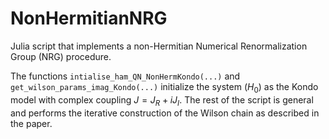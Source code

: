 # NonHermitianNRG

Julia script that implements a non-Hermitian Numerical Renormalization Group (NRG) procedure.

The functions `intialise_ham_QN_NonHermKondo(...)` and `get_wilson_params_imag_Kondo(...)` initialize the system ($H_0$) as the Kondo model with complex coupling $J = J_R + iJ_I$.
The rest of the script is general and performs the iterative construction of the Wilson chain as described in the paper.
